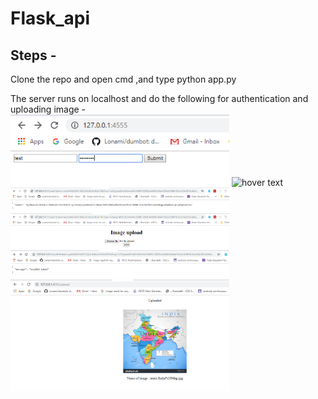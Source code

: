 # Flask_api  
## Steps -  
Clone the repo and open cmd ,and type python app.py
  
  The server runs on localhost and do the following for authentication and uploading image -   
  <img src="images/1st.PNG" width="350" title="hover text">
  <img src="images/2t.PNG" width="350" title="hover text">
  <img src="images/3.PNG" width="350" title="hover text">
  <img src="images/4.PNG" width="350" title="hover text">
  <img src="images/5.PNG" width="350" title="hover text">
  <img src="images/6.PNG" width="350" title="hover text">
  
